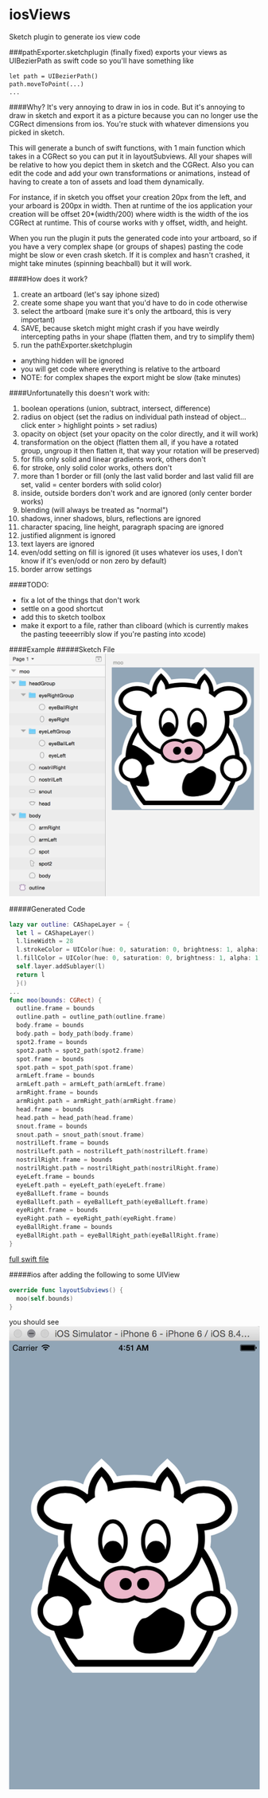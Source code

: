 iosViews
========

Sketch plugin to generate ios view code

###pathExporter.sketchplugin (finally fixed)
exports your views as UIBezierPath as swift code
so you'll have something like

    let path = UIBezierPath()
    path.moveToPoint(...)
    ...

####Why?
It's very annoying to draw in ios in code. But it's annoying to draw in sketch and export it as a picture because you can no longer use the CGRect dimensions from ios. You're stuck with whatever dimensions you picked in sketch.

This will generate a bunch of swift functions, with 1 main function which takes in a CGRect so you can put it in layoutSubviews. All your shapes will be relative to how you depict them in sketch and the CGRect. Also you can edit the code and add your own transformations or animations, instead of having to create a ton of assets and load them dynamically.

For instance, if in sketch you offset your creation 20px from the left, and your arboard is 200px in width. Then at runtime of the ios application your creation will be offset 20*(width/200) where width is the width of the ios CGRect at runtime. This of course works with y offset, width, and height.

When you run the plugin it puts the generated code into your artboard, so if you have a very complex shape (or groups of shapes) pasting the code might be slow or even crash sketch. If it is complex and hasn't crashed, it might take minutes (spinning beachball) but it will work.


####How does it work?
1. create an artboard (let's say iphone sized)
1. create some shape you want that you'd have to do in code otherwise
1. select the artboard (make sure it's only the artboard, this is very important)
1. SAVE, because sketch might might crash if you have weirdly intercepting paths in your shape (flatten them, and try to simplify them)
1. run the pathExporter.sketchplugin
  - anything hidden will be ignored
  - you will get code where everything is relative to the artboard
  - NOTE: for complex shapes the export might be slow (take minutes)

####Unfortunatelly this doesn't work with:
1. boolean operations (union, subtract, intersect, difference)
1. radius on object (set the radius on individual path instead of object... click enter > highlight points > set radius)
1. opacity on object (set your opacity on the color directly, and it will work)
1. transformation on the object (flatten them all, if you have a rotated group, ungroup it then flatten it, that way your rotation will be preserved)
1. for fills only solid and linear gradients work, others don't
1. for stroke, only solid color works, others don't
1. more than 1 border or fill (only the last valid border and last valid fill are set, valid = center borders with solid color)
1. inside, outside borders don't work and are ignored (only center border works)
1. blending (will always be treated as "normal")
1. shadows, inner shadows, blurs, reflections are ignored
1. character spacing, line height, paragraph spacing are ignored
1. justified alignment is ignored
1. text layers are ignored
1. even/odd setting on fill is ignored (it uses whatever ios uses, I don't know if it's even/odd or non zero by default)
1. border arrow settings

####TODO:
- fix a lot of the things that don't work
- settle on a good shortcut
- add this to sketch toolbox
- make it export to a file, rather than cliboard (which is currently makes the pasting teeeerribly slow if you're pasting into xcode)

####Example
#####Sketch File
![moo png](https://github.com/Charimon/iosViews/blob/master/moo_sketch.png?raw=true "moo_sketch.png")

#####Generated Code
```swift
lazy var outline: CAShapeLayer = {
  let l = CAShapeLayer()
  l.lineWidth = 28
  l.strokeColor = UIColor(hue: 0, saturation: 0, brightness: 1, alpha: 1).CGColor
  l.fillColor = UIColor(hue: 0, saturation: 0, brightness: 1, alpha: 1).CGColor
  self.layer.addSublayer(l)
  return l
  }()
...
func moo(bounds: CGRect) {
  outline.frame = bounds
  outline.path = outline_path(outline.frame)
  body.frame = bounds
  body.path = body_path(body.frame)
  spot2.frame = bounds
  spot2.path = spot2_path(spot2.frame)
  spot.frame = bounds
  spot.path = spot_path(spot.frame)
  armLeft.frame = bounds
  armLeft.path = armLeft_path(armLeft.frame)
  armRight.frame = bounds
  armRight.path = armRight_path(armRight.frame)
  head.frame = bounds
  head.path = head_path(head.frame)
  snout.frame = bounds
  snout.path = snout_path(snout.frame)
  nostrilLeft.frame = bounds
  nostrilLeft.path = nostrilLeft_path(nostrilLeft.frame)
  nostrilRight.frame = bounds
  nostrilRight.path = nostrilRight_path(nostrilRight.frame)
  eyeLeft.frame = bounds
  eyeLeft.path = eyeLeft_path(eyeLeft.frame)
  eyeBallLeft.frame = bounds
  eyeBallLeft.path = eyeBallLeft_path(eyeBallLeft.frame)
  eyeRight.frame = bounds
  eyeRight.path = eyeRight_path(eyeRight.frame)
  eyeBallRight.frame = bounds
  eyeBallRight.path = eyeBallRight_path(eyeBallRight.frame)
}
```
[full swift file](../moo.swift)

#####ios
after adding the following to some UIView
```swift
override func layoutSubviews() {
  moo(self.bounds)
}
```
you should see
![moo_ios png](https://github.com/Charimon/iosViews/blob/master/moo_iphone.png?raw=true "moo_iphone.png")

